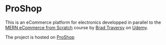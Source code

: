 # ProShop

This is an eCommerce platform for electronics developped in parallel to the [MERN eCommerce from Scratch](https://www.udemy.com/course/mern-ecommerce/) course by [Brad Traversy](https://github.com/bradtraversy) on [Udemy](https://www.udemy.com/).

The project is hosted on [ProShop](https://proshopforelectronics.herokuapp.com/)
